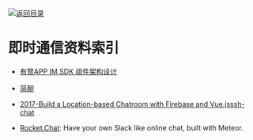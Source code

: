 [![返回目录](https://parg.co/UGo)](https://parg.co/b4z) 
 
 


 


 


 



# 即时通信资料索引



- [有赞APP IM SDK 组件架构设计](http://tech.youzan.com/you-zan-im-sdk-ke-hu-duan-she-ji/) 

- [简聊](https://github.com/jianliaoim/talk-os)



- [2017-Build a Location-based Chatroom with Firebase and Vue.js](https://parg.co/bLH)[ssh-chat](https://github.com/shazow/ssh-chat)
 
- [Rocket.Chat](https://github.com/RocketChat/Rocket.Chat): Have your own Slack like online chat, built with Meteor.

